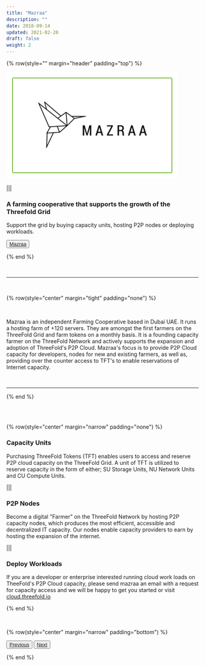 ```yaml
---
title: "Mazraa"
description: ""
date: 2018-09-14
updated: 2021-02-20
draft: false
weight: 2
---
```


<div class="container mx-auto">

{% row(style="" margin="header" padding="top") %}

![Image](./img/mazraa.png#mx-auto)

|||

### A farming cooperative that supports the growth of the Threefold Grid

Support the grid by buying capacity units, hosting P2P nodes or deploying workloads.

<button><a href="https://www.mazraa.io/" target="_blank">Mazraa</a></button>


{% end %}

<br>

<hr>

<br>

{% row(style="center" margin="tight" padding="none") %}

<br>

<p class="text-base">Mazraa is an independent Farming Cooperative based in Dubai UAE. It runs a hosting farm of +120 servers. They are amongst the first farmers on the ThreeFold Grid and farm tokens on a monthly basis. It is a founding capacity farmer on the ThreeFold Network and actively supports the expansion and adoption of ThreeFold's P2P Cloud. Mazraa's focus is to provide P2P Cloud capacity for developers, nodes for new and existing farmers, as well as, providing over the counter access to TFT's to enable reservations of Internet capacity.</p>
<br>

<hr class="greenline">

{% end %}

<br>

<br>


{% row(style="center" margin="narrow" padding="none") %}


### Capacity Units

<p class="text-base">Purchasing ThreeFold Tokens (TFT) enables users to access and reserve P2P cloud capacity on the ThreeFold Grid. A unit of TFT is utilized to reserve capacity in the form of either; SU Storage Units, NU Network Units and CU Compute Units.</p>

|||


### P2P Nodes

<p class="text-base">Become a digital "Farmer" on the ThreeFold Network by hosting P2P capacity nodes, which produces the most efficient, accessible and decentralized IT capacity. Our nodes enable capacity providers to earn by hosting the expansion of the internet.</p>

|||


### Deploy Workloads

<p class="text-base">If you are a developer or enterprise interested running cloud work loads on TheeFold's P2P Cloud capacity, please send mazraa an email with a request for capacity access and we will be happy to get you started or visit <a class="hard_green" href="https://cloud.threefold.io/" target="_blank">cloud.threefold.io</a></p>



{% end %}

<br>


{% row(style="center" margin="narrow" padding="bottom") %}

<button>[Previous](/projects/wavetwo/fairswap)</button>
<button>[Next](/projects/wavetwo/bettertoken)</button>

{% end %}

</div>

